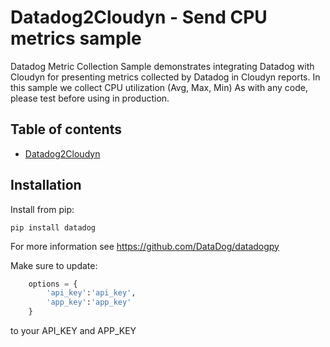 # Datadog2Cloudyn - Send CPU metrics sample

Datadog Metric Collection Sample demonstrates integrating Datadog with Cloudyn for presenting metrics collected by Datadog in Cloudyn reports.
In this sample we collect CPU utilization (Avg, Max, Min)
As with any code, please test before using in production.

## Table of contents

* [Datadog2Cloudyn](#Datadog2Cloudyn.py)

## Installation
Install from pip:

    pip install datadog

For more information see https://github.com/DataDog/datadogpy

Make sure to update:
```python
	options = {
		'api_key':'api_key',
		'app_key':'app_key'
	} 
```

to your API_KEY and APP_KEY
